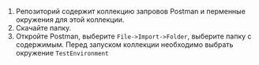 1. Репозиторий содержит коллекцию запровов Postman и перменные окружения для этой коллекции.
2. Скачайте папку.
3. Откройте Postman, выберите `File->Import->Folder`, выберите папку с содержимым. Перед запуском коллекции необходимо выбрать окружение `TestEnvironment`
